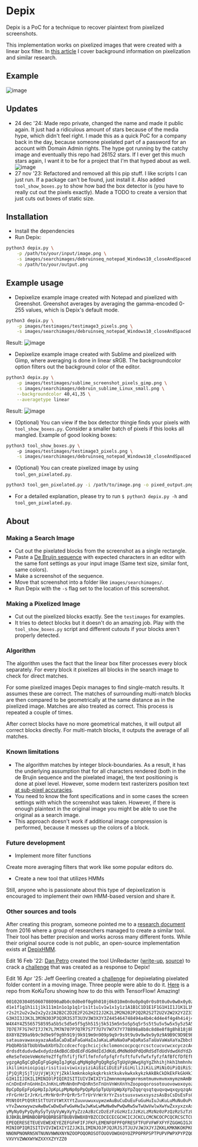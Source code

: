 # Depix

Depix is a PoC for a technique to recover plaintext from pixelized screenshots.

This implementation works on pixelized images that were created with a linear box filter.
In [this article](https://www.spipm.nl/2030.html) I cover background information on pixelization and similar research.

## Example

![image](docs/img/Recovering_prototype_latest.png)

## Updates

* 24 dec '24: Made repo private, changed the name and made it public again. It just had a ridiculous amount of stars because of the media hype, which didn't feel right. I made this as a quick PoC for a company back in the day, because someone pixelated part of a password for an account with Domain Admin rights. The hype got running by the catchy image and eventually this repo had 26152 stars. If I ever get this much stars again, I want it to be for a project that I'm that hyped about as well.
![image](images/stars.png)
* 27 nov '23: Refactored and removed all this pip stuff. I like scripts I can just run. If a package can't be found, just install it. Also added `tool_show_boxes.py` to show how bad the box detector is (you have to really cut out the pixels exactly). Made a TODO to create a version that just cuts out boxes of static size.

## Installation

* Install the dependencies
* Run Depix:

```sh
python3 depix.py \
    -p /path/to/your/input/image.png \
    -s images/searchimages/debruinseq_notepad_Windows10_closeAndSpaced.png \
    -o /path/to/your/output.png
```


## Example usage

* Depixelize example image created with Notepad and pixelized with Greenshot. Greenshot averages by averaging the gamma-encoded 0-255 values, which is Depix's default mode.

```sh
python3 depix.py \
    -p images/testimages/testimage3_pixels.png \
    -s images/searchimages/debruinseq_notepad_Windows10_closeAndSpaced.png
```

Result: ![image](docs/img/example_output_multiword.png)

* Depixelize example image created with Sublime and pixelized with Gimp, where averaging is done in linear sRGB. The backgroundcolor option filters out the background color of the editor.

```sh
python3 depix.py \
    -p images/testimages/sublime_screenshot_pixels_gimp.png \
    -s images/searchimages/debruin_sublime_Linux_small.png \
    --backgroundcolor 40,41,35 \
    --averagetype linear
```

Result: ![image](docs/img/output_depixelizedExample_linear.png)

* (Optional) You can view if the box detector thingie finds your pixels with `tool_show_boxes.py`. Consider a smaller batch of pixels if this looks all mangled. Example of good looking boxes:

```sh
python3 tool_show_boxes.py \ 
    -p images/testimages/testimage3_pixels.png \
    -s images/searchimages/debruinseq_notepad_Windows10_closeAndSpaced.png
```

* (Optional) You can create pixelized image by using `tool_gen_pixelated.py`.

```sh
python3 tool_gen_pixelated.py -i /path/to/image.png -o pixed_output.png
```

* For a detailed explanation, please try to run `$ python3 depix.py -h` and `tool_gen_pixelated.py`.

## About

### Making a Search Image

* Cut out the pixelated blocks from the screenshot as a single rectangle.
* Paste a [De Bruijn sequence](https://en.wikipedia.org/wiki/De_Bruijn_sequence) with expected characters in an editor with the same font settings as your input image (Same text size, similar font, same colors).
* Make a screenshot of the sequence.
* Move that screenshot into a folder like `images/searchimages/`.
* Run Depix with the `-s` flag set to the location of this screenshot.

### Making a Pixelized Image

* Cut out the pixelized blocks exactly. See the `testimages` for examples.
* It tries to detect blocks but it doesn't do an amazing job. Play with the `tool_show_boxes.py` script and different cutouts if your blocks aren't properly detected.

### Algorithm

The algorithm uses the fact that the linear box filter processes every block separately. For every block it pixelizes all blocks in the search image to check for direct matches.

For some pixelized images Depix manages to find single-match results. It assumes these are correct. The matches of surrounding multi-match blocks are then compared to be geometrically at the same distance as in the pixelized image. Matches are also treated as correct. This process is repeated a couple of times.

After correct blocks have no more geometrical matches, it will output all correct blocks directly. For multi-match blocks, it outputs the average of all matches.

### Known limitations

* The algorithm matches by integer block-boundaries. As a result, it has the underlying assumption that for all characters rendered (both in the de Brujin sequence and the pixelated image), the text positioning is done at pixel level. However, some modern text rasterizers position text [at sub-pixel accuracies](http://agg.sourceforge.net/antigrain.com/research/font_rasterization/).
* You need to know the font specifications and in some cases the screen settings with which the screenshot was taken. However, if there is enough plaintext in the original image you might be able to use the original as a search image.
* This approach doesn't work if additional image compression is performed, because it messes up the colors of a block.

### Future development

* Implement more filter functions

Create more averaging filters that work like some popular editors do.

* Create a new tool that utilizes HMMs

Still, anyone who is passionate about this type of depixelization is encouraged to implement their own HMM-based version and share it.

### Other sources and tools

After creating this program, someone pointed me to a [research document](https://www.researchgate.net/publication/305423573_On_the_Ineffectiveness_of_Mosaicing_and_Blurring_as_Tools_for_Document_Redaction) from 2016 where a group of researchers managed to create a similar tool. Their tool has better precision and works across many different fonts. While their original source code is not public, an open-source implementation exists at [DepixHMM](https://github.com/JonasSchatz/DepixHMM).

Edit 16 Feb '22: [Dan Petro](https://bishopfox.com/authors/dan-petro) created the tool UnRedacter ([write-up](https://bishopfox.com/blog/unredacter-tool-never-pixelation), [source](https://github.com/BishopFox/unredacter)) to crack a [challenge](https://labs.jumpsec.com/can-depix-deobfuscate-your-data/) that was created as a response to Depix!

Edit 16 Apr '25: Jeff Geerling created a [challenge](https://www.jeffgeerling.com/blog/2025/its-easier-ever-de-censor-videos) for depixelating pixelated folder content in a moving image. Three people were able to do it. [Here](https://github.com/KoKuToru/de-pixelate_gaV-O6NPWrI) is a repo from KoKuToru showing how to do this with TensorFlow! Amazing!





```sh
00102030405060708090aØb0c0d0e0f0g0h010j0k010m0n0o0p0q0r0s0t0u0v0w0x0y0z0A0B0C0D0E0F0G0H0I0J0K0L0M0N000P0Q0R0S0T0U0V0W0X0YØZ112131415161718191a1b1c1
d1e1f1g1h1i1j1k111m1n1o1p1q1r1s1t1u1v1w1x1y1z1A1B1C1D1E1F1G1H1I1J1K1L1M1N101P1Q1R1S1T1U1V1W1X1Y1Z2232425262728292a2b2c2d2e2f2g2h2i2j2k212m2n2o2p2q2
r2s2t2u2v2w2x2y2z2A2B2C2D2E2F2G2H2I2J2K2L2M2N202P2Q2R2S2T2U2V2W2X2Y2Z33435363738393a3b3c3d3e3f3g3h3i3j3k313m3n3o3p3q3r3s3t3u3v3w3x3y3z3A3B3C3D3E3F3
G3H3I3J3K3L3M3N303P3Q3R3S3T3U3V3W3X3Y3Z445464748494a4b4c4d4e4f4g4h4i4j4k414m4n4o4p4q4r4s4t4u4v4w4x4y4z4A4B4C4D4E4F4G4H4I4]4K4L4M4N404P4Q4R4S4T4U4V4
W4X4Y4Z5565758595a5b5c5d5e5f5g5h515j5k515m5n5o5p5q5r5s5t5u5v5w5x5y5z5A5B5C5D5E5F5G5H5I5J5K5L5M5N505P5Q5R5S5T5U5V5W5X5Y5Z66768696a6b6c6d6e6f6g6h6i6j 6k616m6n6o6p6q6r6s6t6u6v6w6x6y6z6A6B6C6D6E6F6G6H6I6J6K6L6M6N606P6Q6R656T6U6V6W6X6Y6Z778797a7b7c7d7e7f7g7h7i7j7k717m7n7o7p7q7r7s7t7u7v7w7x7y7z7A7B7C
7D7E7F7G7H7I7J7K7L7M7N707P7Q7R7S7T7U7V7W7X7Y778898a8b8c8d8e8f8g8h818j8k818m8n808p8q8r8s8t8u8v8w8x8y8z8A8B8C8D8E8F8G8H8I8J8K8L8M8N808P8Q8R8S8T8U8V8W
8X8Y8Z99a9b9c9d9e9f9g9h919j9k919m9n909p9q9r9s9t9u9v9w9x9y9z9A9B9C9D9E9F9G9H9I9J9K9L9M9N909P9Q9R9S9T9U9V9W9X9Y9Zaabacadaeafagahaiajakalamanaoapaqara
satauavawaxayazaAaßaCaDaEaFaGaHaIaJaKaLaMaNaOaPaQaRaSaTaUaVaWaXaYaZbbcbdbebfbgbhbibjbkb1bmbnbobpbqbrbsbtbubvbwbxbybzbAbBbCbDbEbFbGbHbIbJbKbL.bMbNbOb
PbQbRbSbTbUbVbwbXbYbZccdcecfcgchcicjckclomoncocpcqcrcsctcucvcwcxcyczcAcBcCcDcEcFcGcHcIcJcKcLcMcNc0cPcQcRcScTcUcVcWcXcYcZddedfdgdhdidjdkdldmdndodpdq
drdsdtdudvdwdxdydzdAdBdCdDdEdFdGdHdIdJdKdLdMdNd0dPdQdRdSdTdUdVdwdXdYdZeefegeheiejekelemeneoepeqereseteuevewexeyezeAeBeCeDeEeFeGeHeIeJeKeLeMeNe0ePeQ
eReSeTeUeVeWeXeYeZffgfhfifjfkflfmfnfofpfqfrfsftfufvfwfxfyfzfAfBfCfDfEfFfGfHfIfJfKfLfMfNfOfPfQfRfSfTfUfVfWfXfYfZgghgigjgkglgmgngogpgqgrgsgtgugvgwgxg
ygzgAgßgCgDgËgFgGgHgIgJgKgLgMgNg0gPgQgRgSgTgUgVgWwgXgYgZhhihjhkh1hmhnhohphqhrhshthuhvhwhxhyhzhAhBhChDhEhFhGhHhIhJhKhLhMhNh0hPhQhRhShThUhVhwhXhYhZiij
ikiliminioipiqirisitiuiviwixiyiziAißiCiDiEiFiGiHiliJiKiLiMiNiOiPiQiRiSiTiUiViWiXiYi2jjkjljmjnjojpjqjrjsjtjujvjwjxjyjzjAjBjCjDjEjFjGjHj!jJjKjLjMjNjO
jPjQjRjSjТjUjVjWjXjYjZkklkmknkokpkqkrksktkukvkwkxkykzkAkBkCkDkЕkFkGkHkIkJkKkLkМkNk0kPkQkRkSkТkUkVkWkХkYkZ1lmInlolplqlrlsltlulvlwlx]y]z1A1B1CID1E1F1
GIH1IIJIKILIMINIOlPIQIRISITIUIVIWIXIY1ZmmnmompmqmrmsmtmumvmvmxmymzmAmBmCmDmEmFmGmHlmImJmKmLmMmNm0mPmQmRm5mTmUmVmlmXmYmZnnonpnqnrnsntnunvnwnxnynznAnB
nCnDnEnFnGnHnInJnKnLnMnNn0nPnQnRn5nTnUnVnWnХnYnZoopoqorosotouovоwохоуоzоАoВoCoDoЕoFoGoHoIoJoKoLoMoNо0oPoQoRoSoToUoVoWoXoYoZppqprpsptpupvpwpxpypzpAp
ВpСpDpEрFpGрHpIрJрKрLpMpNр0pРpQpRpSpTpUpVpWрХpYpŻqqrqsqtquqvqwqхqуqzqAqВqCqDqЕqFqGqHqIqJqKqLqMqNq0qPqQqRqSqTqUqVqwqXqYqZrrsrtrurvrwrxryrzrArBrCrDrE
rFrGrHrIrJrKrLrMrNr0rРrQrRr5rТrUrVrWrХrYrZsstsusvswsxsyszsAsBsCsDsEsFsGsHsIsJsKsLsМsNs0sPsQsRs5sTsUsVsWsXsYsZttutvtwtxtytztAtВtCtDtEtFtGtHtItJtKtLt
MtNtOtPtQtRtStТtUtVtWtХtYtZuuvuwuxuуиzиАuВuCuDuЕuFuGuHuIuJuKuLuМuNu0uPuQuRuSuTuUuVuWuXuYuZvvwvxvyvzvAvBvCvDvEvFvGvHvIvJvKvLvMvNv0vPvQvRv5vTvUvVvWvX
vYvŽwwхwуwzwАwВwСwDwEwFwGwHwIwJwKwLwМwNw0wPwQwRw5wТwUwVwlwХwYwŻхxyxzхAхВхCхDxExFхGхНxI×JхKxLхМхNх0хР×QхRxSхТхUхVхWxХxYxZyyzyAyByCyDyEyFyGyHylyJyKyL
уМуNy0yРyQyRyŚyTyUyVyWyXyYyZzzAzBzCzDzEzFzGzHzIzJzKzLzMzNz0zPzQzRzSzTzUzVzWzXzYzZAABACADAEAFAGAHAIAJAKALAMANAOAPAQARASATAUAVAWAXAYAZBBCBDBEBFBGBHBI
BJBKBLBMBNBOBPBQBRBSBTBUBVBWBXBYBZCCDCECECGCHCICJCKCLCMCNCOCPCQCRCSCTCUCVCWCXCYCZDDEDFDGDHDIDJDKDLDMDNDODPDQDRDSDTDUDVDWDXDYDZEEFEGEHEIEJEKELEMENEO
EPEQERESETEUEVEWEXEYEZEFGFHFIFJFKFLEMENFOFPFQFRESFTFUFVFWFXFYFZGGHGIGJGKGLGMGNGOGPGQGRGSGTGUGVGWGXGYGZHHIHJHKHLHMHNHOHPHQHRHSHTHUHVHWHXHYHZIIJIKILI
MINIOPIQRISITIVIVIWIXIYIZJJKILIMINJOJPJQJRJSJTJUJVJWJXJYJZKKLKMKNKOKPKQKRKSKTKUKVKWKXKYKZLLMLNLOLPLQLRLSLTLULVLWLXLYLZMMNMOMPMOMRMSMTMUMVMWMXMYMZ
NNONPNONRNSNTNUNVNWNXNYNZOOPOQOROSOTOUOVOWOXOYOZPPOPRPSPTPUPVPWPXPYPZQQROSQTQUQVQWQXQYQZRRSRTRURVRWRXRYRZSSTSUSVSWSXSYSZTTUTVTWTXTYTZUUVUWUXUYUZVW
VXVYVZWWXWYWZXXYXZYYZZ0

```
